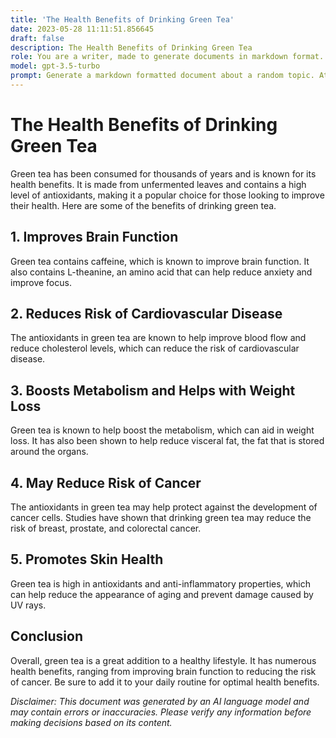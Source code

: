 ```yaml
---
title: 'The Health Benefits of Drinking Green Tea'
date: 2023-05-28 11:11:51.856645
draft: false
description: The Health Benefits of Drinking Green Tea
role: You are a writer, made to generate documents in markdown format. It is very important that all of the documents you generate are in valid markdown format.
model: gpt-3.5-turbo
prompt: Generate a markdown formatted document about a random topic. At the bottom, include a disclaimer explaining that the document was generated by you. The first line of the document should be the title. Make sure that the entire document is in proper markdown format, using a mix of various tags to make the document visually appealing.
---
```


# The Health Benefits of Drinking Green Tea

Green tea has been consumed for thousands of years and is known for its health benefits. It is made from unfermented leaves and contains a high level of antioxidants, making it a popular choice for those looking to improve their health. Here are some of the benefits of drinking green tea.

## 1. Improves Brain Function

Green tea contains caffeine, which is known to improve brain function. It also contains L-theanine, an amino acid that can help reduce anxiety and improve focus.

## 2. Reduces Risk of Cardiovascular Disease

The antioxidants in green tea are known to help improve blood flow and reduce cholesterol levels, which can reduce the risk of cardiovascular disease.

## 3. Boosts Metabolism and Helps with Weight Loss

Green tea is known to help boost the metabolism, which can aid in weight loss. It has also been shown to help reduce visceral fat, the fat that is stored around the organs.

## 4. May Reduce Risk of Cancer

The antioxidants in green tea may help protect against the development of cancer cells. Studies have shown that drinking green tea may reduce the risk of breast, prostate, and colorectal cancer.

## 5. Promotes Skin Health

Green tea is high in antioxidants and anti-inflammatory properties, which can help reduce the appearance of aging and prevent damage caused by UV rays.

## Conclusion

Overall, green tea is a great addition to a healthy lifestyle. It has numerous health benefits, ranging from improving brain function to reducing the risk of cancer. Be sure to add it to your daily routine for optimal health benefits.

*Disclaimer: This document was generated by an AI language model and may contain errors or inaccuracies. Please verify any information before making decisions based on its content.*